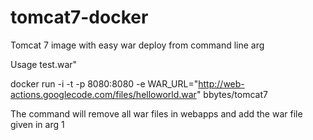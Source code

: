 tomcat7-docker
==============

Tomcat 7 image with easy war deploy from command line arg 

Usage 
 test.war" 

docker run -i -t -p 8080:8080 -e WAR_URL="http://web-actions.googlecode.com/files/helloworld.war"  bbytes/tomcat7

The command will remove all war files in webapps and add the war file given in arg 1 
